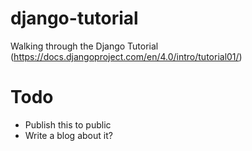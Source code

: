 # django-tutorial
Walking through the Django Tutorial (https://docs.djangoproject.com/en/4.0/intro/tutorial01/)

# Todo
 - Publish this to public
 - Write a blog about it?